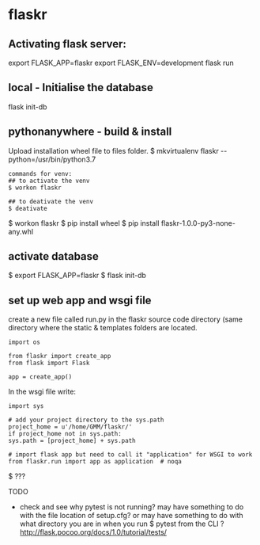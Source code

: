 # flaskr

## Activating flask server:

export FLASK_APP=flaskr
export FLASK_ENV=development
flask run


## local - Initialise the database
flask init-db

## pythonanywhere - build & install
Upload installation wheel file to files folder.
$ mkvirtualenv flaskr --python=/usr/bin/python3.7

    commands for venv:
    ## to activate the venv
    $ workon flaskr

    ## to deativate the venv
    $ deativate       

$ workon flaskr
$ pip install wheel
$ pip install flaskr-1.0.0-py3-none-any.whl

## activate database
$ export FLASK_APP=flaskr
$ flask init-db

## set up web app and wsgi file
create a new file called run.py in the flaskr source code directory (same directory where the
static & templates folders are located.

    import os

    from flaskr import create_app
    from flask import Flask

    app = create_app()

In the wsgi file write:

    import sys

    # add your project directory to the sys.path
    project_home = u'/home/GMM/flaskr/'
    if project_home not in sys.path:
    sys.path = [project_home] + sys.path

    # import flask app but need to call it "application" for WSGI to work
    from flaskr.run import app as application  # noqa

$ ???



TODO
- check and see why pytest is not running? may have something to do with the file location of setup.cfg? or may have something to do with what directory you are in when you run $ pytest from the CLI ? http://flask.pocoo.org/docs/1.0/tutorial/tests/
